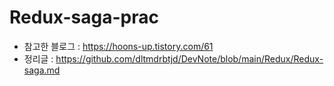 # Redux-saga-prac
- 참고한 블로그 : https://hoons-up.tistory.com/61
- 정리글 : https://github.com/dltmdrbtjd/DevNote/blob/main/Redux/Redux-saga.md
